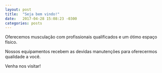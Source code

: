 ```yaml
---
layout: post
title:  "Seja bem vindo!"
date:   2017-04-28 15:08:23 -0300
categories: posts
---
```

Oferecemos musculação com profissionais qualificados e um ótimo espaço físico.

Nossos equipamentos recebem as devidas manutenções para oferecermos qualidade a você.

Venha nos visitar!
